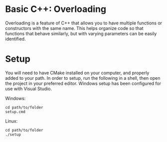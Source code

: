 # Basic C++: Overloading

Overloading is a feature of C++ that allows you to have multiple functions or constructors with the same name.
This helps organize code so that functions that behave similarly, but with varying parameters can be easily identified.

# Setup

You will need to have CMake installed on your computer, and properly added to your path.
In order to setup, run the following in a shell, then open the project in your preferred editor.
Windows setup has been configured for use with Visual Studio.

Windows:
```
cd path/to/folder
setup.cmd
```
Linux:
```
cd path/to/folder
./setup
```